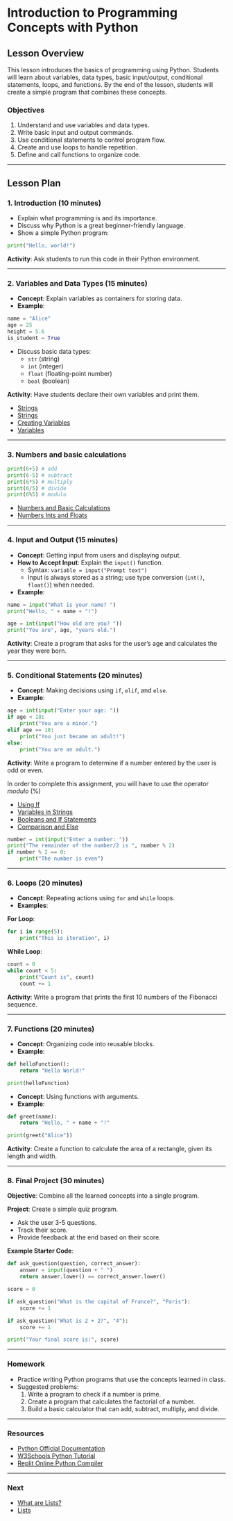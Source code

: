# Introduction to Programming Concepts with Python

## Lesson Overview

This lesson introduces the basics of programming using Python. Students will learn about variables, data types, basic input/output, conditional statements, loops, and functions. By the end of the lesson, students will create a simple program that combines these concepts.

### Objectives

1. Understand and use variables and data types.
2. Write basic input and output commands.
3. Use conditional statements to control program flow.
4. Create and use loops to handle repetition.
5. Define and call functions to organize code.

---

## Lesson Plan

### 1. Introduction (10 minutes)

- Explain what programming is and its importance.
- Discuss why Python is a great beginner-friendly language.
- Show a simple Python program:

```python
print("Hello, world!")
```

**Activity**: Ask students to run this code in their Python environment.

---

### 2. Variables and Data Types (15 minutes)

- **Concept**: Explain variables as containers for storing data.
- **Example**:

```python
name = "Alice"
age = 25
height = 5.6
is_student = True
```

- Discuss basic data types:
  - `str` (string)
  - `int` (integer)
  - `float` (floating-point number)
  - `bool` (boolean)

**Activity**: Have students declare their own variables and print them.


- [Strings](https://www.linkedin.com/learning/python-for-students/strings)
- [Strings](https://www.linkedin.com/learning/python-for-non-programmers/strings)
- [Creating Variables](https://www.linkedin.com/learning/python-for-students/creating-variables)
- [Variables](https://www.linkedin.com/learning/python-for-non-programmers/variables)

---

### 3. Numbers and basic calculations

```python
print(6+5) # add
print(6-5) # subtract
print(6*5) # multiply
print(6/5) # divide
print(6%5) # modulo
```

- [Numbers and Basic Calculations](https://www.linkedin.com/learning/python-for-students/numbers-and-basic-calculations)
- [Numbers Ints and Floats](https://www.linkedin.com/learning/python-for-non-programmers/numbers-ints-and-floats)

---

### 4. Input and Output (15 minutes)

- **Concept**: Getting input from users and displaying output.
- **How to Accept Input**: Explain the `input()` function.
  - Syntax: `variable = input("Prompt text")`
  - Input is always stored as a string; use type conversion (`int()`, `float()`) when needed.
- **Example**:

```python
name = input("What is your name? ")
print("Hello, " + name + "!")

age = int(input("How old are you? "))
print("You are", age, "years old.")
```

**Activity**: Create a program that asks for the user’s age and calculates the year they were born.

---

### 5. Conditional Statements (20 minutes)

- **Concept**: Making decisions using `if`, `elif`, and `else`.
- **Example**:

```python
age = int(input("Enter your age: "))
if age < 18:
    print("You are a minor.")
elif age == 18:
    print("You just became an adult!")
else:
    print("You are an adult.")
```

**Activity**: Write a program to determine if a number entered by the user is odd or even.

In order to complete this assignment, you will have to use the operator _modulo_ (%)

- [Using If](https://www.linkedin.com/learning/python-for-students/using-if)
- [Variables in Strings](https://www.linkedin.com/learning/python-for-non-programmers/using-variables-in-strings)
- [Booleans and If Statements](https://www.linkedin.com/learning/python-for-non-programmers/booleans-and-if-statements)
- [Comparison and Else](https://www.linkedin.com/learning/python-for-non-programmers/comparison-and-else)
```python
number = int(input("Enter a number: "))
print("The remainder of the number/2 is ", number % 2)
if number % 2 == 0:
    print("The number is even")
```

---

### 6. Loops (20 minutes)

- **Concept**: Repeating actions using `for` and `while` loops.
- **Examples**:

**For Loop**:

```python
for i in range(5):
    print("This is iteration", i)
```

**While Loop**:

```python
count = 0
while count < 5:
    print("Count is", count)
    count += 1
```

**Activity**: Write a program that prints the first 10 numbers of the Fibonacci sequence.

---

### 7. Functions (20 minutes)

- **Concept**: Organizing code into reusable blocks.
- **Example**:

```python
def helloFunction():
    return "Hello World!"

print(helloFunction)
```

- **Concept**: Using functions with arguments.
- **Example**:

```python
def greet(name):
    return "Hello, " + name + "!"

print(greet("Alice"))
```

**Activity**: Create a function to calculate the area of a rectangle, given its length and width.

---

### 8. Final Project (30 minutes)

**Objective**: Combine all the learned concepts into a single program.

**Project**: Create a simple quiz program.

- Ask the user 3-5 questions.
- Track their score.
- Provide feedback at the end based on their score.

**Example Starter Code**:

```python
def ask_question(question, correct_answer):
    answer = input(question + " ")
    return answer.lower() == correct_answer.lower()

score = 0

if ask_question("What is the capital of France?", "Paris"):
    score += 1

if ask_question("What is 2 + 2?", "4"):
    score += 1

print("Your final score is:", score)
```

---

### Homework

- Practice writing Python programs that use the concepts learned in class.
- Suggested problems:
  1. Write a program to check if a number is prime.
  2. Create a program that calculates the factorial of a number.
  3. Build a basic calculator that can add, subtract, multiply, and divide.

---

### Resources

- [Python Official Documentation](https://docs.python.org/3/)
- [W3Schools Python Tutorial](https://www.w3schools.com/python/)
- [Replit Online Python Compiler](https://replit.com/~)

---

### Next

- [What are Lists?](https://www.linkedin.com/learning/python-for-students/what-are-lists)
- [Lists](https://www.linkedin.com/learning/python-for-non-programmers/lists)
